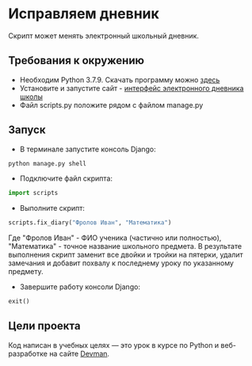 # Исправляем дневник

Скрипт может менять электронный школьный дневник.

## Требования к окружению

- Необходим Python 3.7.9. Скачать программу можно [здесь](https://www.python.org/downloads/release/python-379/)
- Установите и запустите сайт - [интерфейс электронного дневника школы](https://github.com/devmanorg/e-diary/tree/master)
- Файл scripts.py положите рядом с файлом manage.py

## Запуск

- В терминале запустите консоль Django:

```bash
python manage.py shell
```

- Подключите файл скрипта:

```python
import scripts
```

- Выполните скрипт:

```python
scripts.fix_diary("Фролов Иван", "Математика")
```

Где "Фролов Иван" - ФИО ученика (частично или полностью), "Математика" - точное название школьного предмета.
В результате выполнения скрипт заменит все двойки и тройки на пятерки, удалит замечания и добавит похвалу к последнему уроку по указанному предмету.

- Завершите работу консоли Django:

```python
exit()
```

## Цели проекта

Код написан в учебных целях — это урок в курсе по Python и веб-разработке на сайте [Devman](https://dvmn.org).

